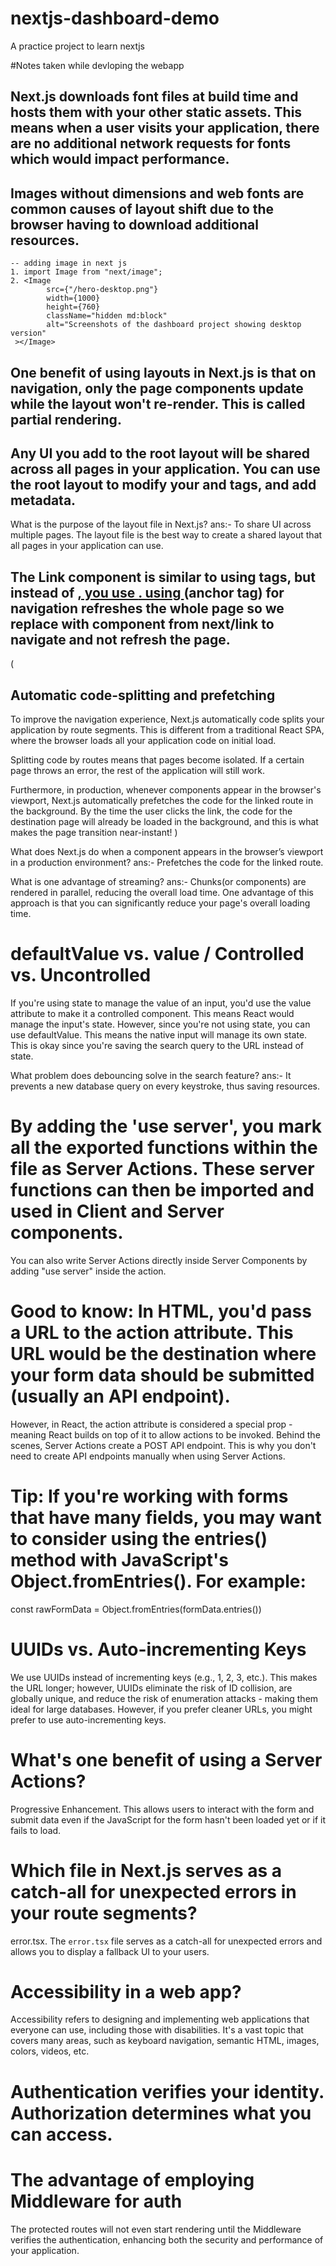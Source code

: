 # nextjs-dashboard-demo

A practice project to learn nextjs

#Notes taken while devloping the webapp

## Next.js downloads font files at build time and hosts them with your other static assets. This means when a user visits your application, there are no additional network requests for fonts which would impact performance.

## Images without dimensions and web fonts are common causes of layout shift due to the browser having to download additional resources.

    -- adding image in next js
    1. import Image from "next/image";
    2. <Image
            src={"/hero-desktop.png"}
            width={1000}
            height={760}
            className="hidden md:block"
            alt="Screenshots of the dashboard project showing desktop version"
     ></Image>

## One benefit of using layouts in Next.js is that on navigation, only the page components update while the layout won't re-render. This is called partial rendering.

## Any UI you add to the root layout will be shared across all pages in your application. You can use the root layout to modify your <html> and <body> tags, and add metadata.

What is the purpose of the layout file in Next.js?
ans:- To share UI across multiple pages. The layout file is the best way to create a shared layout that all pages in your application can use.

## The Link component is similar to using <a> tags, but instead of <a href="…">, you use <Link href="…">. using <a> (anchor tag) for navigation refreshes the whole page so we replace <a> with <Link/> component from next/link to navigate and not refresh the page.

(

## Automatic code-splitting and prefetching

To improve the navigation experience, Next.js automatically code splits your application by route segments. This is different from a traditional React SPA, where the browser loads all your application code on initial load.

Splitting code by routes means that pages become isolated. If a certain page throws an error, the rest of the application will still work.

Furthermore, in production, whenever <Link> components appear in the browser's viewport, Next.js automatically prefetches the code for the linked route in the background. By the time the user clicks the link, the code for the destination page will already be loaded in the background, and this is what makes the page transition near-instant!
)

What does Next.js do when a <Link> component appears in the browser’s viewport in a production environment?
ans:- Prefetches the code for the linked route.

What is one advantage of streaming?
ans:- Chunks(or components) are rendered in parallel, reducing the overall load time. One advantage of this approach is that you can significantly reduce your page's overall loading time.

# defaultValue vs. value / Controlled vs. Uncontrolled

If you're using state to manage the value of an input, you'd use the value attribute to make it a controlled component. This means React would manage the input's state.
However, since you're not using state, you can use defaultValue. This means the native input will manage its own state. This is okay since you're saving the search query to the URL instead of state.

What problem does debouncing solve in the search feature?
ans:- It prevents a new database query on every keystroke, thus saving resources.

# By adding the 'use server', you mark all the exported functions within the file as Server Actions. These server functions can then be imported and used in Client and Server components.

You can also write Server Actions directly inside Server Components by adding "use server" inside the action.

# Good to know: In HTML, you'd pass a URL to the action attribute. This URL would be the destination where your form data should be submitted (usually an API endpoint).

However, in React, the action attribute is considered a special prop - meaning React builds on top of it to allow actions to be invoked. Behind the scenes, Server Actions create a POST API endpoint. This is why you don't need to create API endpoints manually when using Server Actions.

# Tip: If you're working with forms that have many fields, you may want to consider using the entries() method with JavaScript's Object.fromEntries(). For example:

const rawFormData = Object.fromEntries(formData.entries())

# UUIDs vs. Auto-incrementing Keys

We use UUIDs instead of incrementing keys (e.g., 1, 2, 3, etc.). This makes the URL longer; however, UUIDs eliminate the risk of ID collision, are globally unique, and reduce the risk of enumeration attacks - making them ideal for large databases. However, if you prefer cleaner URLs, you might prefer to use auto-incrementing keys.

# What's one benefit of using a Server Actions?

Progressive Enhancement. This allows users to interact with the form and submit data even if the JavaScript for the form hasn't been loaded yet or if it fails to load.

# Which file in Next.js serves as a catch-all for unexpected errors in your route segments?

error.tsx. The `error.tsx` file serves as a catch-all for unexpected errors and allows you to display a fallback UI to your users.

# Accessibility in a web app?

Accessibility refers to designing and implementing web applications that everyone can use, including those with disabilities. It's a vast topic that covers many areas, such as keyboard navigation, semantic HTML, images, colors, videos, etc.

# Authentication verifies your identity. Authorization determines what you can access.

# The advantage of employing Middleware for auth

The protected routes will not even start rendering until the Middleware verifies the authentication, enhancing both the security and performance of your application.
